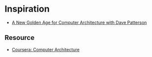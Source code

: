 # Inspiration
* [A New Golden Age for Computer Architecture with Dave Patterson](https://learning.acm.org/techtalks/computerarchitecture)


## Resource
* [Coursera: Computer Architecture](https://www.coursera.org/learn/comparch)
